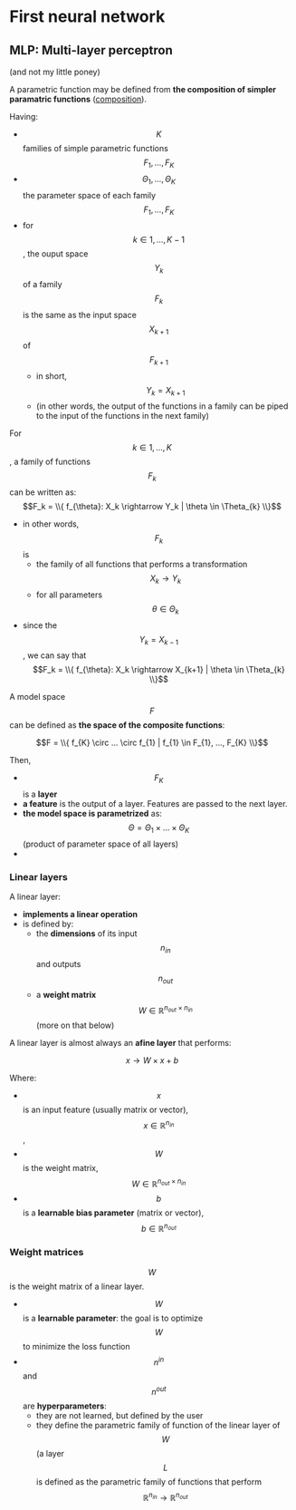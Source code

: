 # First neural network

## MLP: Multi-layer perceptron

(and not my little poney)

A parametric function may be defined from **the composition of simpler paramatric functions** ([composition](https://en.wikipedia.org/wiki/Function_composition)). 

Having:
- $$K$$ families of simple parametric functions $$F_{1}, ..., F_{K}$$ 
- $$\Theta_{1}, ..., \Theta_{K}$$ the parameter space of each family $$F_{1}, ..., F_{K}$$
- for $$k \in {1, ..., K-1}$$, the ouput space $$Y_k$$ of a family $$F_{k}$$ is the same as the input space $$X_{k+1}$$ of $$F_{k+1}$$ 
    - in short, $$Y_k = X_{k+1}$$
    - (in other words, the output of the functions in a family can be piped to the input of the functions in the next family)

For $$k \in {1, ..., K}$$, a family of functions $$F_k$$ can be written as: $$F_k = \\{ f_{\theta}: X_k \rightarrow Y_k | \theta \in \Theta_{k} \\}$$
- in other words, $$F_k$$ is 
    - the family of all functions that performs a transformation $$X_k \rightarrow Y_k$$
    - for all parameters $$\theta \in \Theta_k$$
- since the $$Y_k = X_{k-1}$$, we can say that $$F_k = \\{ f_{\theta}: X_k \rightarrow X_{k+1} | \theta \in \Theta_{k} \\}$$

A model space $$F$$ can be defined as **the space of the composite functions**:

$$F = \\{ f_{K} \circ ... \circ f_{1} | f_{1} \in F_{1}, ..., F_{K} \\}$$

Then,
- $$F_{K}$$ is a **layer**
- **a feature** is the output of a layer. Features are passed to the next layer.
- **the model space is parametrized** as: $$\Theta = \Theta_1 \times ... \times \Theta_{K}$$ (product of parameter space of all layers)
- 

### Linear layers

A linear layer:
- **implements a linear operation**
- is defined by:
    - the **dimensions** of its input $$n_{in}$$ and outputs $$n_{out}$$
    - a **weight matrix** $$W \in \mathbb{R}^{n_{out} \times n_{in}}$$ (more on that below)

A linear layer is almost always an **afine layer** that performs:

$$x \rightarrow W \times x + b$$

Where:
- $$x$$ is an input feature (usually matrix or vector), $$x \in \mathbb{R}^{n_{in}}$$,
- $$W$$ is the weight matrix, $$W \in \mathbb{R}^{n_{out} \times n_{in}}$$ 
- $$b$$ is a **learnable bias parameter** (matrix or vector), $$b \in \mathbb{R}^{n_{out}}$$

### Weight matrices

$$W$$ is the weight matrix of a linear layer.

- $$W$$ is a **learnable parameter**: the goal is to optimize $$W$$ to minimize the loss function
- $$n^{in}$$ and $$n^{out}$$ are **hyperparameters**: 
    - they are not learned, but defined by the user
    - they define the parametric family of function of the linear layer of $$W$$ (a layer $$L$$ is defined as the parametric family of functions that perform $$\mathbb{R}^{n_{in}} \rightarrow \mathbb{R}^{n_{out}}$$
